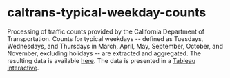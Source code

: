 # caltrans-typical-weekday-counts

Processing of traffic counts provided by the California Department of Transportation.  Counts for typical weekdays -- defined as Tuesdays, Wednesdays, and Thursdays in March, April, May, September, October, and November, excluding holidays -- are extracted and aggregated.  The resulting data is available [here](https://mtcdrive.box.com/v/caltrans-typical-weekday).  The data is presented in a [Tableau interactive](https://public.tableau.com/profile/lmz8249#!/vizhome/CaltransTypicalWeekdayInteractive_0/Dashboard1).  
